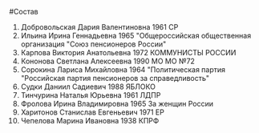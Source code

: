 #Состав
1. Добровольская Дария Валентиновна 1961 СР
2. Ильина Ирина Геннадьевна 1965 \"Общероссийская общественная организация \"Союз пенсионеров России\"
3. Карпова Виктория Анатольевна 1972 КОММУНИСТЫ РОССИИ
4. Кононова Светлана Алексеевна 1990 МО МО №72
5. Сорокина Лариса Михайловна 1964 \"Политическая партия \"Российская партия пенсионеров за справедливость\"
6. Судки Даниил Садиевич 1988 ЯБЛОКО
7. Тинчурина Наталья Юрьевна 1961 ЛДПР
8. Фролова Ирина Владимировна 1965 За женщин России
9. Харитонов Станислав Евгеньевич 1971 ЕР
10. Чепелова Марина Ивановна 1938 КПРФ
